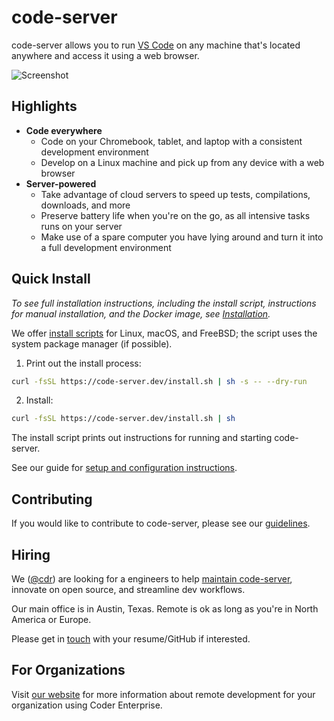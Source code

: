 # code-server

code-server allows you to run [VS Code](https://github.com/Microsoft/vscode) on any machine that's located anywhere and access it using a web browser.

![Screenshot](./doc/assets/screenshot.png)

## Highlights

- **Code everywhere**
  - Code on your Chromebook, tablet, and laptop with a consistent development environment
  - Develop on a Linux machine and pick up from any device with a web browser
- **Server-powered**
  - Take advantage of cloud servers to speed up tests, compilations, downloads, and more
  - Preserve battery life when you're on the go, as all intensive tasks runs on your server
  - Make use of a spare computer you have lying around and turn it into a full development environment

## Quick Install

*To see full installation instructions, including the install script, instructions for manual installation, and the Docker image, see [Installation](./docs/install.md).*

We offer [install scripts](./install.sh) for Linux, macOS, and FreeBSD; the script uses the system package manager (if possible).

1. Print out the install process:

```bash
curl -fsSL https://code-server.dev/install.sh | sh -s -- --dry-run
```

2. Install:

```bash
curl -fsSL https://code-server.dev/install.sh | sh
```

The install script prints out instructions for running and starting code-server.

See our guide for [setup and configuration instructions](./docs/guide.md).

## Contributing

If you would like to contribute to code-server, please see our [guidelines](./docs/CONTRIBUTING.md).

## Hiring

We ([@cdr](https://github.com/cdr)) are looking for a engineers to help [maintain
code-server](https://jobs.lever.co/coder/e40becde-2cbd-4885-9029-e5c7b0a734b8), innovate on open source, and streamline dev workflows.

Our main office is in Austin, Texas. Remote is ok as long as
you're in North America or Europe.

Please get in [touch](mailto:jobs@coder.com) with your resume/GitHub if interested.

## For Organizations

Visit [our website](https://coder.com) for more information about remote development for your organization using Coder Enterprise.
